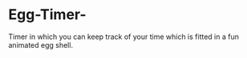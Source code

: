 # Egg-Timer-
Timer in which you can keep track of your time which is fitted in a fun animated egg shell.
